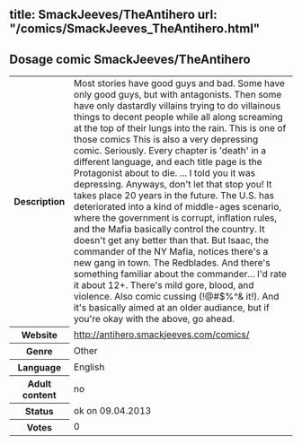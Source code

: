 title: SmackJeeves/TheAntihero
url: "/comics/SmackJeeves_TheAntihero.html"
---
Dosage comic SmackJeeves/TheAntihero
-----------------------------------------

<table class="comicinfo">
<tr>
<th>Description</th><td>Most stories have good guys and bad. Some have only good guys, but with antagonists. Then some have only dastardly villains trying to do villainous things to decent people while all along screaming at the top of their lungs into the rain. This is one of those comics This is also a very depressing comic. Seriously. Every chapter is 'death' in a different language, and each title page is the Protagonist about to die. ... I told you it was depressing. Anyways, don't let that stop you! It takes place 20 years in the future. The U.S. has deteriorated into a kind of middle-ages scenario, where the government is corrupt, inflation rules, and the Mafia basically control the country. It doesn't get any better than that. But Isaac, the commander of the NY Mafia, notices there's a new gang in town. The Redblades. And there's something familiar about the commander... I'd rate it about 12+. There's mild gore, blood, and violence. Also comic cussing (!@#$%^&amp; it!). And it's basically aimed at an older audiance, but if you're okay with the above, go ahead.</td>
</tr>
<tr>
<th>Website</th><td><a href="http://antihero.smackjeeves.com/comics/">http://antihero.smackjeeves.com/comics/</a></td>
</tr>
<tr>
<th>Genre</th><td>Other</td>
</tr>
<tr>
<th>Language</th><td>English</td>
</tr>
<tr>
<th>Adult content</th><td>no</td>
</tr>
<tr>
<th>Status</th><td>ok on 09.04.2013</td>
</tr>
<tr>
<th>Votes</th><td>0</div></td>
</tr>
</table>
